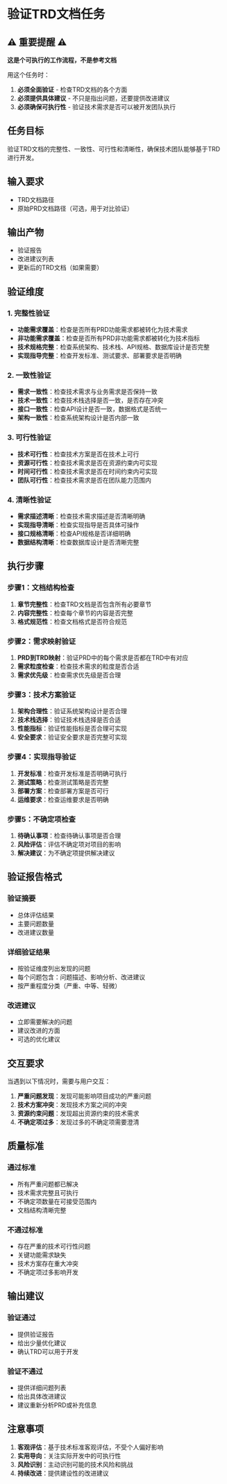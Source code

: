 <!-- Powered by BMAD™ Core -->

# 验证TRD文档任务

## ⚠️ 重要提醒 ⚠️

**这是个可执行的工作流程，不是参考文档**

用这个任务时：

1. **必须全面验证** - 检查TRD文档的各个方面
2. **必须提供具体建议** - 不只是指出问题，还要提供改进建议
3. **必须确保可执行性** - 验证技术需求是否可以被开发团队执行

## 任务目标

验证TRD文档的完整性、一致性、可行性和清晰性，确保技术团队能够基于TRD进行开发。

## 输入要求

- TRD文档路径
- 原始PRD文档路径（可选，用于对比验证）

## 输出产物

- 验证报告
- 改进建议列表
- 更新后的TRD文档（如果需要）

## 验证维度

### 1. 完整性验证

- **功能需求覆盖**：检查是否所有PRD功能需求都被转化为技术需求
- **非功能需求覆盖**：检查是否所有PRD非功能需求都被转化为技术指标
- **技术规格完整**：检查系统架构、技术栈、API规格、数据库设计是否完整
- **实现指导完整**：检查开发标准、测试要求、部署要求是否明确

### 2. 一致性验证

- **需求一致性**：检查技术需求与业务需求是否保持一致
- **技术一致性**：检查技术栈选择是否一致，是否存在冲突
- **接口一致性**：检查API设计是否一致，数据格式是否统一
- **架构一致性**：检查系统架构设计是否内部一致

### 3. 可行性验证

- **技术可行性**：检查技术方案是否在技术上可行
- **资源可行性**：检查技术需求是否在资源约束内可实现
- **时间可行性**：检查技术需求是否在时间约束内可实现
- **团队可行性**：检查技术需求是否在团队能力范围内

### 4. 清晰性验证

- **需求描述清晰**：检查技术需求描述是否清晰明确
- **实现指导清晰**：检查实现指导是否具体可操作
- **接口规格清晰**：检查API规格是否详细明确
- **数据结构清晰**：检查数据库设计是否清晰完整

## 执行步骤

### 步骤1：文档结构检查

1. **章节完整性**：检查TRD文档是否包含所有必要章节
2. **内容完整性**：检查每个章节的内容是否完整
3. **格式规范性**：检查文档格式是否符合规范

### 步骤2：需求映射验证

1. **PRD到TRD映射**：验证PRD中的每个需求是否都在TRD中有对应
2. **需求粒度检查**：检查技术需求的粒度是否合适
3. **需求优先级**：检查需求优先级是否合理

### 步骤3：技术方案验证

1. **架构合理性**：验证系统架构设计是否合理
2. **技术栈选择**：验证技术栈选择是否合适
3. **性能指标**：验证性能指标是否合理可实现
4. **安全要求**：验证安全要求是否完整可实现

### 步骤4：实现指导验证

1. **开发标准**：检查开发标准是否明确可执行
2. **测试策略**：检查测试策略是否完整
3. **部署方案**：检查部署方案是否可行
4. **运维要求**：检查运维要求是否明确

### 步骤5：不确定项检查

1. **待确认事项**：检查待确认事项是否合理
2. **风险评估**：评估不确定项对项目的影响
3. **解决建议**：为不确定项提供解决建议

## 验证报告格式

### 验证摘要

- 总体评估结果
- 主要问题数量
- 改进建议数量

### 详细验证结果

- 按验证维度列出发现的问题
- 每个问题包含：问题描述、影响分析、改进建议
- 按严重程度分类（严重、中等、轻微）

### 改进建议

- 立即需要解决的问题
- 建议改进的方面
- 可选的优化建议

## 交互要求

当遇到以下情况时，需要与用户交互：

1. **严重问题发现**：发现可能影响项目成功的严重问题
2. **技术方案冲突**：发现技术方案之间的冲突
3. **资源约束问题**：发现超出资源约束的技术需求
4. **不确定项过多**：发现过多的不确定项需要澄清

## 质量标准

### 通过标准

- 所有严重问题都已解决
- 技术需求完整且可执行
- 不确定项数量在可接受范围内
- 文档结构清晰完整

### 不通过标准

- 存在严重的技术可行性问题
- 关键功能需求缺失
- 技术方案存在重大冲突
- 不确定项过多影响开发

## 输出建议

### 验证通过

- 提供验证报告
- 给出少量优化建议
- 确认TRD可以用于开发

### 验证不通过

- 提供详细问题列表
- 给出具体改进建议
- 建议重新分析PRD或补充信息

## 注意事项

1. **客观评估**：基于技术标准客观评估，不受个人偏好影响
2. **实用导向**：关注实际开发中的可执行性
3. **风险识别**：主动识别可能的技术风险和挑战
4. **持续改进**：提供建设性的改进建议
